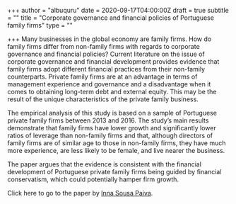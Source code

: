 +++
author = "albuquru"
date = 2020-09-17T04:00:00Z
draft = true
subtitle = ""
title = "Corporate governance and financial policies of Portuguese family firms"
type = ""

+++
Many businesses in the global economy are family firms. How do family firms differ from non-family firms with regards to corporate governance and financial policies? Current literature on the issue of corporate governance and financial development provides evidence that family firms adopt different financial practices from their non-family counterparts. Private family firms are at an advantage in terms of management experience and governance and a disadvantage when it comes to obtaining long-term debt and external equity. This may be the result of the unique characteristics of the private family business.

The empirical analysis of this study is based on a sample of Portuguese private family firms between 2013 and 2016. The study’s main results demonstrate that family firms have lower growth and significantly lower ratios of leverage than non-family firms and that, although directors of family firms are of similar age to those in non-family firms, they have much more experience, are less likely to be female, and live nearer the business.

The paper argues that the evidence is consistent with the financial development of Portuguese private family firms being guided by financial conservatism, which could potentially hamper firm growth.

Click here to go to the paper by [Inna Sousa Paiva](https://ideas.repec.org/a/igg/jsecsr/v5y2020i1p1-19.html).
